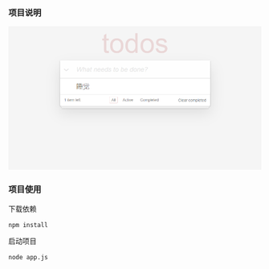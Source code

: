 ### 项目说明

![](/public/todo/assets/tudo.png)

### 项目使用

下载依赖
```
npm install
```

启动项目
```
node app.js
```